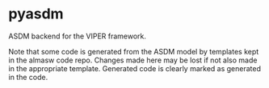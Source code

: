 # pyasdm
ASDM backend for the VIPER framework.

Note that some code is generated from the ASDM model by templates kept
in the almasw code repo. Changes made here may be lost if not also
made in the appropriate template. Generated code is clearly marked
as generated in the code.

